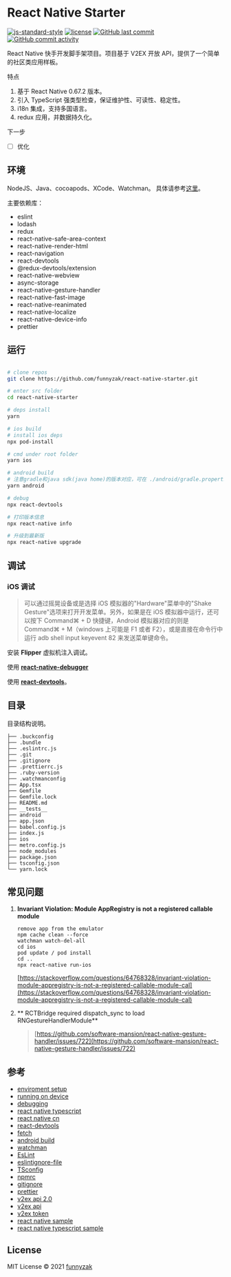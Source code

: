 # React Native Starter

[![js-standard-style](https://img.shields.io/badge/code_style-standard-brightgreen.svg)](https://github.com/feross/standard)
[![license][license-image]][repository-url]
[![GitHub last commit][last-commit-image]][repository-url]
[![GitHub commit activity][commit-activity-image]][repository-url]

[commit-activity-image]: https://img.shields.io/github/commit-activity/m/funnyzak/react-native-starter?style=flat-square
[last-commit-image]: https://img.shields.io/github/last-commit/funnyzak/react-native-starter?style=flat-square
[license-image]: https://img.shields.io/github/license/funnyzak/react-native-starter.svg?style=flat-square
[repository-url]: https://github.com/funnyzak/react-native-starter

React Native 快手开发脚手架项目。项目基于 V2EX 开放 API，提供了一个简单的社区类应用样板。

特点

1. 基于 React Native 0.67.2 版本。
2. 引入 TypeScript 强类型检查，保证维护性、可读性、稳定性。
3. i18n 集成，支持多国语言。
4. redux 应用，并数据持久化。

下一步

- [ ] 优化

## 环境

NodeJS、Java、cocoapods、XCode、Watchman。 具体请参考[这里](https://reactnative.dev/docs/environment-setup)。

主要依赖库：

- eslint
- lodash
- redux
- react-native-safe-area-context
- react-native-render-html
- react-navigation
- react-devtools
- @redux-devtools/extension
- react-native-webview
- async-storage
- react-native-gesture-handler
- react-native-fast-image
- react-native-reanimated
- react-native-localize
- react-native-device-info
- prettier

## 运行

```bash

# clone repos
git clone https://github.com/funnyzak/react-native-starter.git

# enter src folder
cd react-native-starter

# deps install
yarn

# ios build
# install ios deps
npx pod-install

# cmd under root folder
yarn ios

# android build
# 注意gradle和java sdk(java home)的版本对应，可在 ./android/gradle.properties 设置 org.gradle.java.home
yarn android

# debug
npx react-devtools

# 打印版本信息
npx react-native info

# 升级到最新版
npx react-native upgrade

```

## 调试

### iOS 调试

> 可以通过摇晃设备或是选择 iOS 模拟器的"Hardware"菜单中的"Shake Gesture"选项来打开开发菜单。另外，如果是在 iOS 模拟器中运行，还可以按下 Command⌘ + D 快捷键，Android 模拟器对应的则是 Command⌘ + M（windows 上可能是 F1 或者 F2），或是直接在命令行中运行 adb shell input keyevent 82 来发送菜单键命令。

安装 **Flipper** 虚拟机注入调试。

使用 **[react-native-debugger](https://github.com/jhen0409/react-native-debugger)**

使用 **[react-devtools](https://www.npmjs.com/package/react-devtools)**。

## 目录

目录结构说明。

    ├── .buckconfig
    ├── .bundle
    ├── .eslintrc.js
    ├── .git
    ├── .gitignore
    ├── .prettierrc.js
    ├── .ruby-version
    ├── .watchmanconfig
    ├── App.tsx
    ├── Gemfile
    ├── Gemfile.lock
    ├── README.md
    ├── __tests__
    ├── android
    ├── app.json
    ├── babel.config.js
    ├── index.js
    ├── ios
    ├── metro.config.js
    ├── node_modules
    ├── package.json
    ├── tsconfig.json
    └── yarn.lock

## 常见问题

1.  **Invariant Violation: Module AppRegistry is not a registered callable module**

        remove app from the emulator
        npm cache clean --force
        watchman watch-del-all
        cd ios
        pod update / pod install
        cd ..
        npx react-native run-ios

    [https://stackoverflow.com/questions/64768328/invariant-violation-module-appregistry-is-not-a-registered-callable-module-cal](https://stackoverflow.com/questions/64768328/invariant-violation-module-appregistry-is-not-a-registered-callable-module-cal)

2.  ** RCTBridge required dispatch_sync to load RNGestureHandlerModule**
    > [https://github.com/software-mansion/react-native-gesture-handler/issues/722](https://github.com/software-mansion/react-native-gesture-handler/issues/722)

## 参考

- [enviroment setup](https://reactnative.dev/docs/environment-setup)
- [running on device](https://reactnative.dev/docs/running-on-device)
- [debugging](https://twitter.com/i/spaces/1YqJDqDpqzAxV)
- [react native typescript](https://reactnative.dev/docs/typescript)
- [react native cn](https://reactnative.cn/)
- [react-devtools](https://www.npmjs.com/package/react-devtools)
- [fetch](https://reactnative.cn/docs/network)
- [android build](https://reactnative.cn/docs/signed-apk-android)
- [watchman](https://facebook.github.io/watchman/docs/cli-options.html)
- [EsLint](https://eslint.org/docs/user-guide/configuring/)
- [eslintignore-file](https://eslint.org/docs/user-guide/configuring/ignoring-code#the-eslintignore-file)
- [TSconfig](https://www.typescriptlang.org/tsconfig/)
- [npmrc](https://docs.npmjs.com/cli/v7/configuring-npm/npmrc)
- [gitignore](https://git-scm.com/docs/gitignore)
- [prettier](https://prettier.io/docs/en/index.html)
- [v2ex api 2.0](https://v2ex.com/help/api)
- [v2ex api](https://www.v2ex.com/p/7v9TEc53)
- [v2ex token](https://www.v2ex.com/settings/tokens)
- [react native sample](https://github.com/facebook/react-native)
- [react native typescript sample](https://github.com/react-native-community/react-native-template-typescript)

## License

MIT License © 2021 [funnyzak](https://github.com/funnyzak)
